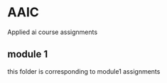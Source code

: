 # AAIC
Applied ai course assignments
## module 1
this folder is corresponding to module1 assignments
